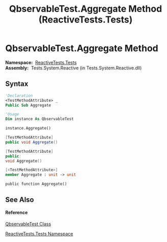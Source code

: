 ﻿---
title: QbservableTest.Aggregate Method  (ReactiveTests.Tests)
TOCTitle: Aggregate Method
ms:assetid: M:ReactiveTests.Tests.QbservableTest.Aggregate
ms:mtpsurl: https://msdn.microsoft.com/en-us/library/reactivetests.tests.qbservabletest.aggregate(v=VS.103)
ms:contentKeyID: 36619017
ms.date: 06/28/2011
mtps_version: v=VS.103
f1_keywords:
- ReactiveTests.Tests.QbservableTest.Aggregate
dev_langs:
- CSharp
- JScript
- VB
- FSharp
- c++
---

# QbservableTest.Aggregate Method

**Namespace:**  [ReactiveTests.Tests](hh289046\(v=vs.103\).md)  
**Assembly:**  Tests.System.Reactive (in Tests.System.Reactive.dll)

## Syntax

``` vb
'Declaration
<TestMethodAttribute> _
Public Sub Aggregate
```

``` vb
'Usage
Dim instance As QbservableTest

instance.Aggregate()
```

``` csharp
[TestMethodAttribute]
public void Aggregate()
```

``` c++
[TestMethodAttribute]
public:
void Aggregate()
```

``` fsharp
[<TestMethodAttribute>]
member Aggregate : unit -> unit 
```

``` jscript
public function Aggregate()
```

## See Also

#### Reference

[QbservableTest Class](hh315250\(v=vs.103\).md)

[ReactiveTests.Tests Namespace](hh289046\(v=vs.103\).md)

